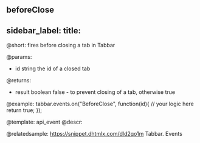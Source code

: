 beforeClose
---
sidebar_label: 
title: 
---          

@short: fires before closing a tab in Tabbar

@params:
- id 		string		the id of a closed tab

@returns:
- result	boolean		false - to prevent closing of a tab, otherwise true

@example:
tabbar.events.on("BeforeClose", function(id){
    // your logic here
    return true;
});


@template: api_event
@descr:

@relatedsample: https://snippet.dhtmlx.com/dld2qo1m	Tabbar. Events

